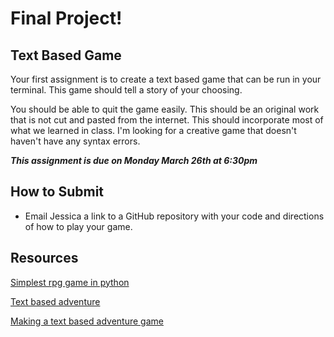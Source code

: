 # Final Project!

## Text Based Game
Your first assignment is to create a text based game that can be run in your terminal. This game should tell a story of your choosing.

You should be able to quit the game easily. This should be an original work that is not cut and pasted from the internet. This should incorporate most of what we learned in class. I'm looking for a creative game that doesn't haven't have any syntax errors.

***This assignment is due on Monday March 26th at 6:30pm***

## How to Submit
- Email Jessica a link to a GitHub repository with your code and directions of how to play your game.

## Resources
[Simplest rpg game in python](https://balau82.wordpress.com/2010/06/28/simplest-rpg-game-in-python/)

[Text based adventure](http://letstalkdata.com/2014/08/how-to-write-a-text-adventure-in-python-part-1-items-and-enemies/)

[Making a text based adventure game](http://inventwithpython.com/blog/2014/12/11/making-a-text-adventure-game-with-the-cmd-and-textwrap-python-modules/)
